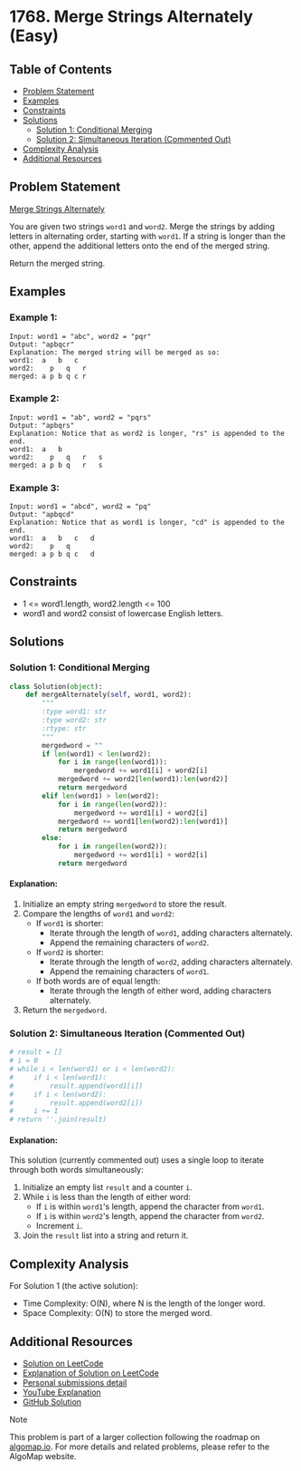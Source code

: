 # 1768. Merge Strings Alternately (Easy)

## Table of Contents

- [Problem Statement](#problem-statement)
- [Examples](#examples)
- [Constraints](#constraints)
- [Solutions](#solutions)
  - [Solution 1: Conditional Merging](#solution-1-conditional-merging)
  - [Solution 2: Simultaneous Iteration (Commented Out)](#solution-2-simultaneous-iteration-commented-out)
- [Complexity Analysis](#complexity-analysis)
- [Additional Resources](#additional-resources)

## Problem Statement

[Merge Strings Alternately](https://leetcode.com/problems/merge-strings-alternately/description/)

You are given two strings `word1` and `word2`. Merge the strings by adding letters in alternating order, starting with `word1`. If a string is longer than the other, append the additional letters onto the end of the merged string.

Return the merged string.

## Examples

### Example 1:

```
Input: word1 = "abc", word2 = "pqr"
Output: "apbqcr"
Explanation: The merged string will be merged as so:
word1:  a   b   c
word2:    p   q   r
merged: a p b q c r
```

### Example 2:

```
Input: word1 = "ab", word2 = "pqrs"
Output: "apbqrs"
Explanation: Notice that as word2 is longer, "rs" is appended to the end.
word1:  a   b 
word2:    p   q   r   s
merged: a p b q   r   s
```

### Example 3:

```
Input: word1 = "abcd", word2 = "pq"
Output: "apbqcd"
Explanation: Notice that as word1 is longer, "cd" is appended to the end.
word1:  a   b   c   d
word2:    p   q 
merged: a p b q c   d
```

## Constraints

- 1 <= word1.length, word2.length <= 100
- word1 and word2 consist of lowercase English letters.

## Solutions

### Solution 1: Conditional Merging

```python
class Solution(object):
    def mergeAlternately(self, word1, word2):
        """
        :type word1: str
        :type word2: str
        :rtype: str
        """
        mergedword = ""
        if len(word1) < len(word2):
            for i in range(len(word1)):
                mergedword += word1[i] + word2[i]
            mergedword += word2[len(word1):len(word2)]
            return mergedword
        elif len(word1) > len(word2):
            for i in range(len(word2)):
                mergedword += word1[i] + word2[i]
            mergedword += word1[len(word2):len(word1)]
            return mergedword
        else:
            for i in range(len(word2)):
                mergedword += word1[i] + word2[i]
            return mergedword
```

#### Explanation:

1. Initialize an empty string `mergedword` to store the result.
2. Compare the lengths of `word1` and `word2`:
   - If `word1` is shorter:
     - Iterate through the length of `word1`, adding characters alternately.
     - Append the remaining characters of `word2`.
   - If `word2` is shorter:
     - Iterate through the length of `word2`, adding characters alternately.
     - Append the remaining characters of `word1`.
   - If both words are of equal length:
     - Iterate through the length of either word, adding characters alternately.
3. Return the `mergedword`.

### Solution 2: Simultaneous Iteration (Commented Out)

```python
# result = []
# i = 0
# while i < len(word1) or i < len(word2):
#     if i < len(word1):
#         result.append(word1[i])
#     if i < len(word2):
#         result.append(word2[i])
#     i += 1
# return ''.join(result)
```

#### Explanation:

This solution (currently commented out) uses a single loop to iterate through both words simultaneously:

1. Initialize an empty list `result` and a counter `i`.
2. While `i` is less than the length of either word:
   - If `i` is within `word1`'s length, append the character from `word1`.
   - If `i` is within `word2`'s length, append the character from `word2`.
   - Increment `i`.
3. Join the `result` list into a string and return it.

## Complexity Analysis

For Solution 1 (the active solution):

- Time Complexity: O(N), where N is the length of the longer word.
- Space Complexity: O(N) to store the merged word.

## Additional Resources

- [Solution on LeetCode](https://leetcode.com/problems/merge-strings-alternately/submissions/1354495470)
- [Explanation of Solution on LeetCode](https://leetcode.com/problems/merge-strings-alternately/solutions/5632004/merge-strings-alternately-solution/)
- [Personal submissions detail](https://leetcode.com/submissions/detail/1354495470/)
- [YouTube Explanation](https://youtu.be/qq-AqEPKsI8?si=Cg-NzjPzwucfsrd4)
- [GitHub Solution](https://github.com/gahogg/Leetcode-Solutions/blob/main/Merge%20Strings%20Alternately%20-%20Leetcode%201768)

> [!NOTE]
> This problem is part of a larger collection following the roadmap on [algomap.io](https://algomap.io/). For more details and related problems, please refer to the AlgoMap website.

